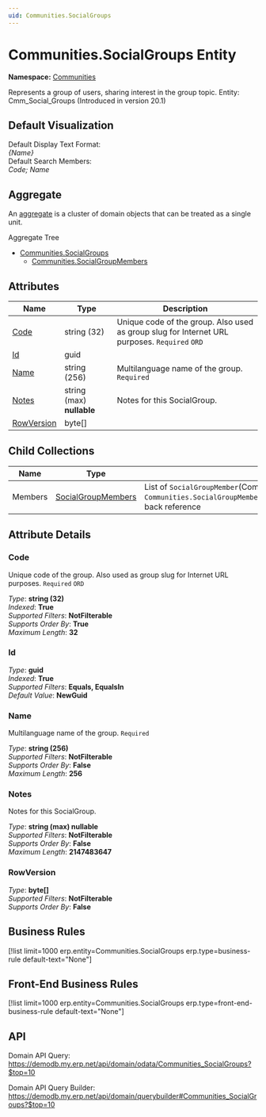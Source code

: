 ```yaml
---
uid: Communities.SocialGroups
---
```

# Communities.SocialGroups Entity

**Namespace:** [Communities](Communities.md)  

Represents a group of users, sharing interest in the group topic. Entity: Cmm_Social_Groups (Introduced in version 20.1)

## Default Visualization
Default Display Text Format:  
_{Name}_  
Default Search Members:  
_Code; Name_  

## Aggregate
An [aggregate](https://docs.erp.net/tech/advanced/concepts/aggregates.html) is a cluster of domain objects that can be treated as a single unit.  

Aggregate Tree  
* [Communities.SocialGroups](Communities.SocialGroups.md)  
  * [Communities.SocialGroupMembers](Communities.SocialGroupMembers.md)  

## Attributes

| Name | Type | Description |
| ---- | ---- | --- |
| [Code](Communities.SocialGroups.md#code) | string (32) | Unique code of the group. Also used as group slug for Internet URL purposes. `Required` `ORD` 
| [Id](Communities.SocialGroups.md#id) | guid |  
| [Name](Communities.SocialGroups.md#name) | string (256) | Multilanguage name of the group. `Required` 
| [Notes](Communities.SocialGroups.md#notes) | string (max) __nullable__ | Notes for this SocialGroup. 
| [RowVersion](Communities.SocialGroups.md#rowversion) | byte[] |  

## Child Collections

| Name | Type | Description |
| ---- | ---- | --- |
| Members | [SocialGroupMembers](Communities.SocialGroupMembers.md) | List of `SocialGroupMember`(Communities.SocialGroupMembers.md) child objects, based on the `Communities.SocialGroupMember.SocialGroup`(Communities.SocialGroupMembers.md#socialgroup) back reference 


## Attribute Details

### Code

Unique code of the group. Also used as group slug for Internet URL purposes. `Required` `ORD`

_Type_: **string (32)**  
_Indexed_: **True**  
_Supported Filters_: **NotFilterable**  
_Supports Order By_: **True**  
_Maximum Length_: **32**  

### Id

_Type_: **guid**  
_Indexed_: **True**  
_Supported Filters_: **Equals, EqualsIn**  
_Default Value_: **NewGuid**  

### Name

Multilanguage name of the group. `Required`

_Type_: **string (256)**  
_Supported Filters_: **NotFilterable**  
_Supports Order By_: **False**  
_Maximum Length_: **256**  

### Notes

Notes for this SocialGroup.

_Type_: **string (max) __nullable__**  
_Supported Filters_: **NotFilterable**  
_Supports Order By_: **False**  
_Maximum Length_: **2147483647**  

### RowVersion

_Type_: **byte[]**  
_Supported Filters_: **NotFilterable**  
_Supports Order By_: **False**  



## Business Rules

[!list limit=1000 erp.entity=Communities.SocialGroups erp.type=business-rule default-text="None"]

## Front-End Business Rules

[!list limit=1000 erp.entity=Communities.SocialGroups erp.type=front-end-business-rule default-text="None"]

## API

Domain API Query:
<https://demodb.my.erp.net/api/domain/odata/Communities_SocialGroups?$top=10>

Domain API Query Builder:
<https://demodb.my.erp.net/api/domain/querybuilder#Communities_SocialGroups?$top=10>

